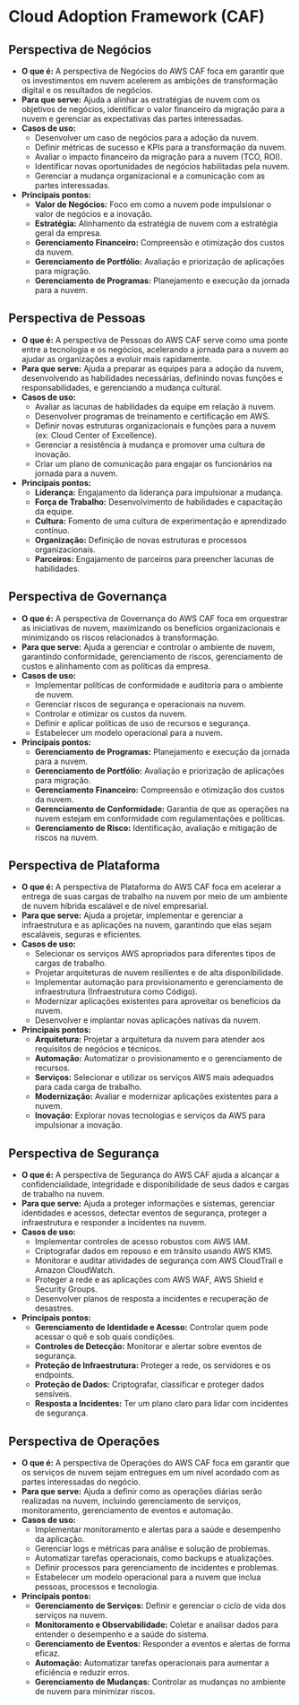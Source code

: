 # Cloud Adoption Framework (CAF)

## Perspectiva de Negócios

- **O que é:** A perspectiva de Negócios do AWS CAF foca em garantir que os investimentos em nuvem acelerem as ambições de transformação digital e os resultados de negócios.
- **Para que serve:** Ajuda a alinhar as estratégias de nuvem com os objetivos de negócios, identificar o valor financeiro da migração para a nuvem e gerenciar as expectativas das partes interessadas.
- **Casos de uso:**
    - Desenvolver um caso de negócios para a adoção da nuvem.
    - Definir métricas de sucesso e KPIs para a transformação da nuvem.
    - Avaliar o impacto financeiro da migração para a nuvem (TCO, ROI).
    - Identificar novas oportunidades de negócios habilitadas pela nuvem.
    - Gerenciar a mudança organizacional e a comunicação com as partes interessadas.
- **Principais pontos:**
    - **Valor de Negócios:** Foco em como a nuvem pode impulsionar o valor de negócios e a inovação.
    - **Estratégia:** Alinhamento da estratégia de nuvem com a estratégia geral da empresa.
    - **Gerenciamento Financeiro:** Compreensão e otimização dos custos da nuvem.
    - **Gerenciamento de Portfólio:** Avaliação e priorização de aplicações para migração.
    - **Gerenciamento de Programas:** Planejamento e execução da jornada para a nuvem.

## Perspectiva de Pessoas

- **O que é:** A perspectiva de Pessoas do AWS CAF serve como uma ponte entre a tecnologia e os negócios, acelerando a jornada para a nuvem ao ajudar as organizações a evoluir mais rapidamente.
- **Para que serve:** Ajuda a preparar as equipes para a adoção da nuvem, desenvolvendo as habilidades necessárias, definindo novas funções e responsabilidades, e gerenciando a mudança cultural.
- **Casos de uso:**
    - Avaliar as lacunas de habilidades da equipe em relação à nuvem.
    - Desenvolver programas de treinamento e certificação em AWS.
    - Definir novas estruturas organizacionais e funções para a nuvem (ex: Cloud Center of Excellence).
    - Gerenciar a resistência à mudança e promover uma cultura de inovação.
    - Criar um plano de comunicação para engajar os funcionários na jornada para a nuvem.
- **Principais pontos:**
    - **Liderança:** Engajamento da liderança para impulsionar a mudança.
    - **Força de Trabalho:** Desenvolvimento de habilidades e capacitação da equipe.
    - **Cultura:** Fomento de uma cultura de experimentação e aprendizado contínuo.
    - **Organização:** Definição de novas estruturas e processos organizacionais.
    - **Parceiros:** Engajamento de parceiros para preencher lacunas de habilidades.

## Perspectiva de Governança

- **O que é:** A perspectiva de Governança do AWS CAF foca em orquestrar as iniciativas de nuvem, maximizando os benefícios organizacionais e minimizando os riscos relacionados à transformação.
- **Para que serve:** Ajuda a gerenciar e controlar o ambiente de nuvem, garantindo conformidade, gerenciamento de riscos, gerenciamento de custos e alinhamento com as políticas da empresa.
- **Casos de uso:**
    - Implementar políticas de conformidade e auditoria para o ambiente de nuvem.
    - Gerenciar riscos de segurança e operacionais na nuvem.
    - Controlar e otimizar os custos da nuvem.
    - Definir e aplicar políticas de uso de recursos e segurança.
    - Estabelecer um modelo operacional para a nuvem.
- **Principais pontos:**
    - **Gerenciamento de Programas:** Planejamento e execução da jornada para a nuvem.
    - **Gerenciamento de Portfólio:** Avaliação e priorização de aplicações para migração.
    - **Gerenciamento Financeiro:** Compreensão e otimização dos custos da nuvem.
    - **Gerenciamento de Conformidade:** Garantia de que as operações na nuvem estejam em conformidade com regulamentações e políticas.
    - **Gerenciamento de Risco:** Identificação, avaliação e mitigação de riscos na nuvem.

## Perspectiva de Plataforma

- **O que é:** A perspectiva de Plataforma do AWS CAF foca em acelerar a entrega de suas cargas de trabalho na nuvem por meio de um ambiente de nuvem híbrida escalável e de nível empresarial.
- **Para que serve:** Ajuda a projetar, implementar e gerenciar a infraestrutura e as aplicações na nuvem, garantindo que elas sejam escaláveis, seguras e eficientes.
- **Casos de uso:**
    - Selecionar os serviços AWS apropriados para diferentes tipos de cargas de trabalho.
    - Projetar arquiteturas de nuvem resilientes e de alta disponibilidade.
    - Implementar automação para provisionamento e gerenciamento de infraestrutura (Infraestrutura como Código).
    - Modernizar aplicações existentes para aproveitar os benefícios da nuvem.
    - Desenvolver e implantar novas aplicações nativas da nuvem.
- **Principais pontos:**
    - **Arquitetura:** Projetar a arquitetura da nuvem para atender aos requisitos de negócios e técnicos.
    - **Automação:** Automatizar o provisionamento e o gerenciamento de recursos.
    - **Serviços:** Selecionar e utilizar os serviços AWS mais adequados para cada carga de trabalho.
    - **Modernização:** Avaliar e modernizar aplicações existentes para a nuvem.
    - **Inovação:** Explorar novas tecnologias e serviços da AWS para impulsionar a inovação.

## Perspectiva de Segurança

- **O que é:** A perspectiva de Segurança do AWS CAF ajuda a alcançar a confidencialidade, integridade e disponibilidade de seus dados e cargas de trabalho na nuvem.
- **Para que serve:** Ajuda a proteger informações e sistemas, gerenciar identidades e acessos, detectar eventos de segurança, proteger a infraestrutura e responder a incidentes na nuvem.
- **Casos de uso:**
    - Implementar controles de acesso robustos com AWS IAM.
    - Criptografar dados em repouso e em trânsito usando AWS KMS.
    - Monitorar e auditar atividades de segurança com AWS CloudTrail e Amazon CloudWatch.
    - Proteger a rede e as aplicações com AWS WAF, AWS Shield e Security Groups.
    - Desenvolver planos de resposta a incidentes e recuperação de desastres.
- **Principais pontos:**
    - **Gerenciamento de Identidade e Acesso:** Controlar quem pode acessar o quê e sob quais condições.
    - **Controles de Detecção:** Monitorar e alertar sobre eventos de segurança.
    - **Proteção de Infraestrutura:** Proteger a rede, os servidores e os endpoints.
    - **Proteção de Dados:** Criptografar, classificar e proteger dados sensíveis.
    - **Resposta a Incidentes:** Ter um plano claro para lidar com incidentes de segurança.

## Perspectiva de Operações

- **O que é:** A perspectiva de Operações do AWS CAF foca em garantir que os serviços de nuvem sejam entregues em um nível acordado com as partes interessadas do negócio.
- **Para que serve:** Ajuda a definir como as operações diárias serão realizadas na nuvem, incluindo gerenciamento de serviços, monitoramento, gerenciamento de eventos e automação.
- **Casos de uso:**
    - Implementar monitoramento e alertas para a saúde e desempenho da aplicação.
    - Gerenciar logs e métricas para análise e solução de problemas.
    - Automatizar tarefas operacionais, como backups e atualizações.
    - Definir processos para gerenciamento de incidentes e problemas.
    - Estabelecer um modelo operacional para a nuvem que inclua pessoas, processos e tecnologia.
- **Principais pontos:**
    - **Gerenciamento de Serviços:** Definir e gerenciar o ciclo de vida dos serviços na nuvem.
    - **Monitoramento e Observabilidade:** Coletar e analisar dados para entender o desempenho e a saúde do sistema.
    - **Gerenciamento de Eventos:** Responder a eventos e alertas de forma eficaz.
    - **Automação:** Automatizar tarefas operacionais para aumentar a eficiência e reduzir erros.
    - **Gerenciamento de Mudanças:** Controlar as mudanças no ambiente de nuvem para minimizar riscos.


